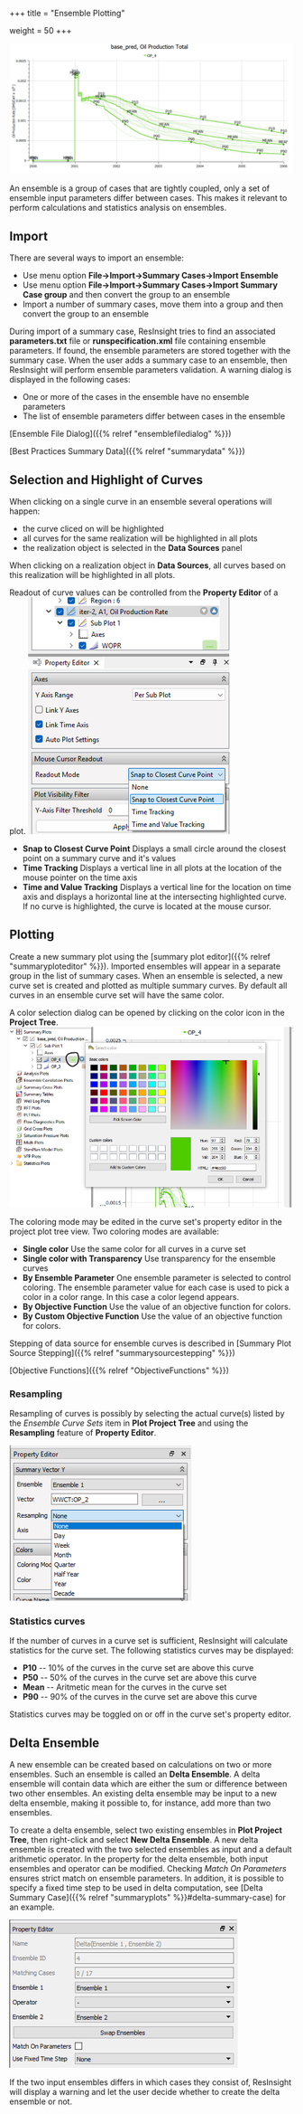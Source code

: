 +++
title = "Ensemble Plotting"

weight = 50
+++

![](/images/plot-window/Ensemble.png)

An ensemble is a group of cases that are tightly coupled, only a set of ensemble input parameters differ between cases. This makes it relevant to perform calculations and statistics analysis on ensembles.

## Import
There are several ways to import an ensemble:

- Use menu option **File->Import->Summary Cases->Import Ensemble**
- Use menu option **File->Import->Summary Cases->Import Summary Case group** and then convert the group to an ensemble
- Import a number of summary cases, move them into a group and then convert the group to an ensemble

During import of a summary case, ResInsight tries to find an associated **parameters.txt** file or **runspecification.xml** file containing ensemble parameters. If found, the ensemble parameters are stored together with the summary case. When the user adds a summary case to an ensemble, then ResInsight will perform ensemble parameters validation. A warning dialog is displayed in the following cases:

- One or more of the cases in the ensemble have no ensemble parameters
- The list of ensemble parameters differ between cases in the ensemble

[Ensemble File Dialog]({{% relref "ensemblefiledialog" %}})

[Best Practices Summary Data]({{% relref "summarydata" %}})

## Selection and Highlight of Curves
When clicking on a single curve in an ensemble several operations will happen:
- the curve cliced on will be highlighted
- all curves for the same realization will be highlighted in all plots
- the realization object is selected in the **Data Sources** panel

When clicking on a realization object in **Data Sources**, all curves based on this realization will be highlighted in all plots.

Readout of curve values can be controlled from the **Property Editor** of a plot.
![](/images/plot-window/summary-mouse-readout.png)

- **Snap to Closest Curve Point** Displays a small circle around the closest point on a summary curve and it's values
- **Time Tracking** Displays a vertical line in all plots at the location of the mouse pointer on the time axis
- **Time and Value Tracking** Displays a vertical line for the location on time axis and displays a horizontal line at the intersecting highlighted curve. If no curve is highlighted, the curve is located at the mouse cursor.

## Plotting
Create a new summary plot using the [summary plot editor]({{% relref "summaryploteditor" %}}). Imported ensembles will appear in a separate group in the list of summary cases. When an ensemble is selected, a new curve set is created and plotted as multiple summary curves. By default all curves in an ensemble curve set will have the same color. 

A color selection dialog can be opened by clicking on the color icon in the **Project Tree**.
![](/images/plot-window/ColorSelectionDialog.png)

The coloring mode may be edited in the curve set's property editor in the project plot tree view. Two coloring modes are available:

- **Single color** Use the same color for all curves in a curve set
- **Single color with Transparency** Use transparency for the ensemble curves
- **By Ensemble Parameter** One ensemble parameter is selected to control coloring. The ensemble parameter value for each case is used to pick a color in a color range. In this case a color legend appears.
- **By Objective Function** Use the value of an objective function for colors.
- **By Custom Objective Function** Use the value of an objective function for colors.

Stepping of data source for ensemble curves is described in [Summary Plot Source Stepping]({{% relref "summarysourcestepping" %}})

[Objective Functions]({{% relref "ObjectiveFunctions" %}})

### Resampling
Resampling of curves is possibly by selecting the actual curve(s) listed by the *Ensemble Curve Sets* item in **Plot Project Tree** and using the **Resampling** feature of **Property Editor**.

![](/images/plot-window/EnsemblePlottingResampling.png)

### Statistics curves
If the number of curves in a curve set is sufficient, ResInsight will calculate statistics for the curve set. The following statistics curves may be displayed:

- **P10** -- 10% of the curves in the curve set are above this curve
- **P50** -- 50% of the curves in the curve set are above this curve
- **Mean** -- Aritmetic mean for the curves in the curve set
- **P90** -- 90% of the curves in the curve set are above this curve

Statistics curves may be toggled on or off in the curve set's property editor.

## Delta Ensemble
A new ensemble can be created based on calculations on two or more ensembles. 
Such an ensemble is called an **Delta Ensemble**. 
A delta ensemble will contain data which are either the sum or difference between two other ensembles. 
An existing delta ensemble may be input to a new delta ensemble, making it possible to, for instance, add more than two ensembles.

To create a delta ensemble, select two existing ensembles in **Plot Project Tree**, then right-click and select **New Delta Ensemble**. 
A new delta ensemble is created with the two selected ensembles as input and a default arithmetic operator. 
In the property for the delta ensemble, both input ensembles and operator can be modified.
Checking *Match On Parameters* ensures strict match on ensemble parameters. 
In addition, it is possible to specify a fixed time step to be used in delta computation, see 
[Delta Summary Case]({{% relref "summaryplots" %}}#delta-summary-case) for an example.

![](/images/plot-window/DeltaEnsemblePropertyEditor.png)

If the two input ensembles differs in which cases they consist of, ResInsight will display a warning and let the user decide whether to create the delta ensemble or not.
